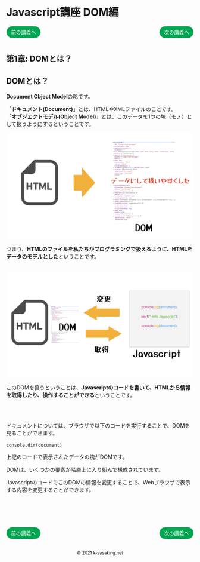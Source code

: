 <style>
.mb {
  margin-bottom: 90px;
}
.mt {
  margin-top: 90px;
}
.box {
  position: relative;
}
.box .box_left {
  position: absolute;
  left: 0;
}
.box .box_right {
  position: absolute;
  right: 0;
}
.btn {
  padding: 6px 12px;
  border-radius: 7em;
  border: solid 1px #ccc;
}
.bg-info {
  background-color: #00a651;
  color: #ffffff;
}
footer {
    text-align: center;
    margin-top: 120px;
    padding: 30px;
}
</style>

# Javascript講座 DOM編

<div class="box mb">
  <a class="box_left" href="basic7.html">
    <button class="btn bg-info">前の講義へ</button>
  </a>
  <a class="box_right" href="dom2.html">
    <button class="btn bg-info">次の講義へ</button>
  </a>
</div>

## 第1章: DOMとは？


## DOMとは？
**Document Object Model**の略です。

「**ドキュメント(Document)**」とは、HTMLやXMLファイルのことです。<br/>
「**オブジェクトモデル(Object Model)**」とは、このデータを1つの塊（モノ）として扱うようにするということです。<br/>

<img src="img/DOM.001.jpeg">

つまり、**HTMLのファイルを私たちがプログラミングで扱えるように、HTMLをデータのモデルとした**ということです。

<br/>

<img src="img/DOM.002.jpeg">

このDOMを扱うということは、**Javascriptのコードを書いて、HTMLから情報を取得したり、操作することができる**ということです。

<br/>
<br/>


ドキュメントについては、ブラウザで以下のコードを実行することで、DOMを見ることができます。

```
console.dir(document)
```

上記のコードで表示されたデータの塊がDOMです。



DOMは、いくつかの要素が階層上に入り組んで構成されています。

JavascriptのコードでこのDOMの情報を変更することで、Webブラウザで表示する内容を変更することができます。




<div class="box mt mb">
  <a class="box_left" href="basic7.html">
    <button class="btn bg-info">前の講義へ</button>
  </a>
  <a class="box_right" href="dom2.html">
    <button class="btn bg-info">次の講義へ</button>
  </a>
</div>

<footer>
    <small>© 2021 k-sasaking.net</small>
</footer>

